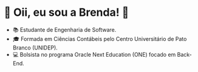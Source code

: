 # 🌟 Oii, eu sou a Brenda! 🌟

- 📚 Estudante de Engenharia de Software.
- 🎓 Formada em Ciências Contábeis pelo Centro Universitário de Pato Branco (UNIDEP).
- 💻 Bolsista no programa Oracle Next Education (ONE) focado em Back-End.

